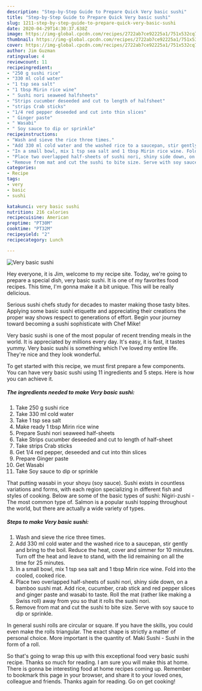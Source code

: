 ```yaml
---
description: "Step-by-Step Guide to Prepare Quick Very basic sushi"
title: "Step-by-Step Guide to Prepare Quick Very basic sushi"
slug: 1211-step-by-step-guide-to-prepare-quick-very-basic-sushi
date: 2020-04-29T14:30:37.638Z
image: https://img-global.cpcdn.com/recipes/2722ab7ce92225a1/751x532cq70/very-basic-sushi-recipe-main-photo.jpg
thumbnail: https://img-global.cpcdn.com/recipes/2722ab7ce92225a1/751x532cq70/very-basic-sushi-recipe-main-photo.jpg
cover: https://img-global.cpcdn.com/recipes/2722ab7ce92225a1/751x532cq70/very-basic-sushi-recipe-main-photo.jpg
author: Jim Guzman
ratingvalue: 4
reviewcount: 11
recipeingredient:
- "250 g sushi rice"
- "330 ml cold water"
- "1 tsp sea salt"
- "1 tbsp Mirin rice wine"
- " Sushi nori seaweed halfsheets"
- "Strips cucumber deseeded and cut to length of halfsheet"
- "strips Crab sticks"
- "1/4 red pepper deseeded and cut into thin slices"
- " Ginger paste"
- " Wasabi"
- " Soy sauce to dip or sprinkle"
recipeinstructions:
- "Wash and sieve the rice three times."
- "Add 330 ml cold water and the washed rice to a saucepan, stir gently and bring to the boil. Reduce the heat, cover and simmer for 10 minutes. Turn off the heat and leave to stand, with the lid remaining on all the time for 25 minutes."
- "In a small bowl, mix 1 tsp sea salt and 1 tbsp Mirin rice wine. Fold into the cooled, cooked rice."
- "Place two overlapped half-sheets of sushi nori, shiny side down, on a bamboo sushi mat. Add rice, cucumber, crab stick and red pepper slices and ginger paste and wasabi to taste. Roll the mat (rather like making a Swiss roll) away from you so that it rolls the sushi nori."
- "Remove from mat and cut the sushi to bite size. Serve with soy sauce to dip or sprinkle."
categories:
- Recipe
tags:
- very
- basic
- sushi

katakunci: very basic sushi 
nutrition: 216 calories
recipecuisine: American
preptime: "PT30M"
cooktime: "PT32M"
recipeyield: "2"
recipecategory: Lunch

---
```



![Very basic sushi](https://img-global.cpcdn.com/recipes/2722ab7ce92225a1/751x532cq70/very-basic-sushi-recipe-main-photo.jpg)

Hey everyone, it is Jim, welcome to my recipe site. Today, we're going to prepare a special dish, very basic sushi. It is one of my favorites food recipes. This time, I'm gonna make it a bit unique. This will be really delicious.

Serious sushi chefs study for decades to master making those tasty bites. Applying some basic sushi etiquette and appreciating their creations the proper way shows respect to generations of effort. Begin your journey toward becoming a sushi sophisticate with Chef Mike!

Very basic sushi is one of the most popular of recent trending meals in the world. It is appreciated by millions every day. It's easy, it is fast, it tastes yummy. Very basic sushi is something which I've loved my entire life. They're nice and they look wonderful.


To get started with this recipe, we must first prepare a few components. You can have very basic sushi using 11 ingredients and 5 steps. Here is how you can achieve it.

<!--inarticleads1-->

##### The ingredients needed to make Very basic sushi:

1. Take 250 g sushi rice
1. Take 330 ml cold water
1. Take 1 tsp sea salt
1. Make ready 1 tbsp Mirin rice wine
1. Prepare  Sushi nori seaweed half-sheets
1. Take Strips cucumber deseeded and cut to length of half-sheet
1. Take strips Crab sticks
1. Get 1/4 red pepper, deseeded and cut into thin slices
1. Prepare  Ginger paste
1. Get  Wasabi
1. Take  Soy sauce to dip or sprinkle


That putting wasabi in your shoyu (soy sauce). Sushi exists in countless variations and forms, with each region specializing in different fish and styles of cooking. Below are some of the basic types of sushi: Nigiri-zushi - The most common type of. Salmon is a popular sushi topping throughout the world, but there are actually a wide variety of types. 

<!--inarticleads2-->

##### Steps to make Very basic sushi:

1. Wash and sieve the rice three times.
1. Add 330 ml cold water and the washed rice to a saucepan, stir gently and bring to the boil. Reduce the heat, cover and simmer for 10 minutes. Turn off the heat and leave to stand, with the lid remaining on all the time for 25 minutes.
1. In a small bowl, mix 1 tsp sea salt and 1 tbsp Mirin rice wine. Fold into the cooled, cooked rice.
1. Place two overlapped half-sheets of sushi nori, shiny side down, on a bamboo sushi mat. Add rice, cucumber, crab stick and red pepper slices and ginger paste and wasabi to taste. Roll the mat (rather like making a Swiss roll) away from you so that it rolls the sushi nori.
1. Remove from mat and cut the sushi to bite size. Serve with soy sauce to dip or sprinkle.


In general sushi rolls are circular or square. If you have the skills, you could even make the rolls triangular. The exact shape is strictly a matter of personal choice. More important is the quantity of. Maki Sushi - Sushi in the form of a roll. 

So that's going to wrap this up with this exceptional food very basic sushi recipe. Thanks so much for reading. I am sure you will make this at home. There is gonna be interesting food at home recipes coming up. Remember to bookmark this page in your browser, and share it to your loved ones, colleague and friends. Thanks again for reading. Go on get cooking!
